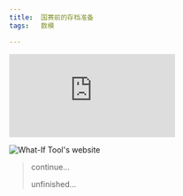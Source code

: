 ```yaml
---
title:	国赛前的存档准备
tags:	数模 

---
```


![Google AI's Tool: The What-If Tool: Code-Free Probing of Machine Learning Models](https://ai.googleblog.com/2018/09/the-what-if-tool-code-free-probing-of.html)

![What-If Tool's website](https://pair-code.github.io/what-if-tool/)

> continue...
>
> unfinished...

